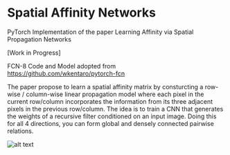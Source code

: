 # Spatial Affinity Networks
PyTorch Implementation of the paper Learning Affinity via Spatial Propagation Networks

[Work in Progress]

FCN-8 Code and Model adopted from https://github.com/wkentaro/pytorch-fcn

The paper propose to learn a spatial affinity matrix by consturcting a row-wise / column-wise linear propagation model where each pixel in the current row/column incorporates the information from its three adjacent pixels in the previous row/column. The idea is to train a CNN that generates the weights of a recursive filter conditioned on an input image. Doing this for all 4 directions, you can form global and densely connected pairwise relations.


![alt text](https://github.com/danieltan07/spatialaffinitynetwork/blob/master/fig1.PNG)



